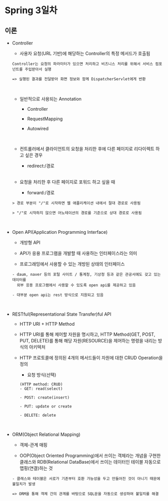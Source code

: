 # Spring 3일차

## 이론

- Controller

  - 사용자 요청(URL 기반)에 해당하는 Controller의 특정 메서드가 호출됨

  ```
  Controller는 요청의 파라미터가 있으면 처리하고 비즈니스 처리를 위해서 서비스 컴포넌트를 주입받아서 실행

  => 실행된 결과를 전달받아 화면 정보와 함께 DispatcherServlet에게 반환
  ```

  <br />

  - 일반적으로 사용되는 Annotation

    - Controller

    - RequestMapping

    - Autowired

  <br />

  - 컨트롤러에서 클라이언트의 요청을 처리한 후에 다른 페이지로 리다이렉트 하고 싶은 경우

    - redirect:/경로

  <br />

  - 요청을 처리한 후 다른 페이지로 포워드 하고 싶을 때

    - forward:/경로

  ```
  > 경로 부분이 "/"로 시작하면 웹 애플리케이션 내에서 절대 경로로 사용됨

  > "/"로 시작하지 않으면 어노테이션의 경로를 기준으로 상대 경로로 사용됨
  ```

<br />

- Open API(Application Programming Interface)

  - 개방형 API

  - API가 응용 프로그램을 개발할 때 사용하는 인터페이스라는 의미

  - 프로그래밍에서 사용할 수 있는 개방된 상태의 인터페이스

  ```
  - daum, naver 등의 포털 사이트 / 통계청, 기상청 등과 같은 관공서에도 갖고 있는 데이터를
    외부 응용 프로그램에서 사용할 수 있도록 open api를 제공하고 있음

  - 대부분 open api는 rest 방식으로 지원되고 있음
  ```

<br />

- RESTful(Representational State Transfer)ful API

  - HTTP URI + HTTP Method

  - HTTP URI를 통해 제어할 자원을 명시하고, HTTP Method(GET, POST, PUT, DELETE)를 통해 해당 자원(RESOURCE)을 제어하는 명령을 내리는 방식의 아키텍처

  - HTTP 프로토콜에 정의된 4개의 메서드들이 자원에 대한 CRUD Operation을 정의

    - 요청 방식(선택)

    ```
    (HTTP method: CRUD)
    - GET: read(select)

    - POST: create(insert)

    - PUT: update or create

    - DELETE: delete
    ```

<br />

- ORM(Object Relational Mapping)

  - 객체-관계 매핑

  - OOP(Object Oriented Programming)에서 쓰이는 객체라는 개념을 구현한 클래스와 RDB(Relational DataBase)에서 쓰이는 데이터인 테이블 자동으로 맵핑(연결)하는 것

  ```
  - 클래스와 테이블은 서로가 기존부터 호환 가능성을 두고 만들어진 것이 아니기 때문에 불일치가 발생

  => ORM을 통해 객체 간의 관계를 바탕으로 SQL문을 자동으로 생성하여 불일치를 해결
  ```
